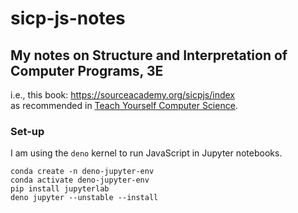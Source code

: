 # sicp-js-notes
## My notes on Structure and Interpretation of Computer Programs, 3E

i.e., this book: https://sourceacademy.org/sicpjs/index  
as recommended in [Teach Yourself Computer Science](https://teachyourselfcs.com/).

### Set-up
I am using the `deno` kernel to run JavaScript in Jupyter notebooks.

```console
conda create -n deno-jupyter-env
conda activate deno-jupyter-env
pip install jupyterlab
deno jupyter --unstable --install
```
